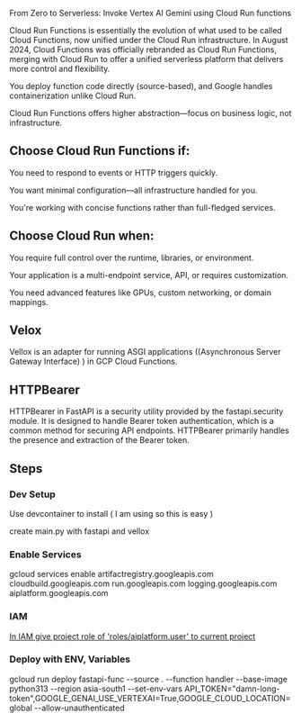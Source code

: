 
From Zero to Serverless: Invoke Vertex AI Gemini using Cloud Run functions

Cloud Run Functions is essentially the evolution of what used to be called Cloud Functions, now unified under the Cloud Run infrastructure. In August 2024, Cloud Functions was officially rebranded as Cloud Run Functions, merging with Cloud Run to offer a unified serverless platform that delivers more control and flexibility.

You deploy function code directly (source-based), and Google handles containerization unlike Cloud Run.

Cloud Run Functions offers higher abstraction—focus on business logic, not infrastructure.

## Choose Cloud Run Functions if:

You need to respond to events or HTTP triggers quickly.

You want minimal configuration—all infrastructure handled for you.

You're working with concise functions rather than full-fledged services.

## Choose Cloud Run when:

You require full control over the runtime, libraries, or environment.

Your application is a multi-endpoint service, API, or requires customization.

You need advanced features like GPUs, custom networking, or domain mappings.

## Velox

Vellox is an adapter for running ASGI applications ((Asynchronous Server Gateway Interface) ) in GCP Cloud Functions.

## HTTPBearer

HTTPBearer in FastAPI is a security utility provided by the fastapi.security module. It is designed to handle Bearer token authentication, which is a common method for securing API endpoints.
HTTPBearer primarily handles the presence and extraction of the Bearer token.

## Steps 

### Dev Setup
Use devcontainer to install ( I am using so this is easy )

create main.py with fastapi and vellox

### Enable Services
gcloud services enable artifactregistry.googleapis.com cloudbuild.googleapis.com run.googleapis.com logging.googleapis.com aiplatform.googleapis.com

### IAM 
[In IAM give project role of 'roles/aiplatform.user' to current project](https://cloud.google.com/vertex-ai/generative-ai/docs/start/api-keys?usertype=existinguser) 

### Deploy with ENV, Variables
gcloud run deploy fastapi-func --source . --function handler --base-image python313 --region asia-south1 --set-env-vars API_TOKEN="damn-long-token",GOOGLE_GENAI_USE_VERTEXAI=True,GOOGLE_CLOUD_LOCATION=global  --allow-unauthenticated

